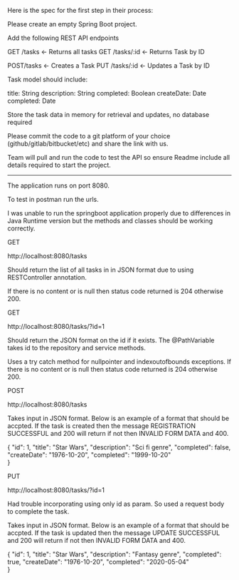 Here is the spec for the first step in their process:

Please create an empty Spring Boot project.

Add the following REST API endpoints

GET /tasks <- Returns all tasks
GET /tasks/:id <- Returns Task by ID

POST/tasks <- Creates a Task
PUT  /tasks/:id <- Updates a Task by ID

Task model should include:

title: String
description: String
completed: Boolean
createDate: Date
completed: Date


Store the task data in memory for retrieval and updates, no database required

Please commit the code to a git platform of your choice (github/gitlab/bitbucket/etc) and share the link with us.

Team will pull and run the code to test the API so ensure Readme include all details required to start the project.

----------------------------------------------------------------------------------------------------------------------

The application runs on port 8080. 

To test in postman run the urls. 

I was unable to run the springboot application properly due to differences in Java Runtime version but the methods and classes should be working correctly.

GET

http://localhost:8080/tasks

Should return the list of all tasks in in JSON format due to using RESTController annotation. 

If there is no content or is null then status code returned is 204 otherwise 200.

GET

http://localhost:8080/tasks/?id=1

Should return the JSON format on the id if it exists. The @PathVariable takes id to the repository and service methods.

Uses a try catch method for nullpointer and indexoutofbounds exceptions. If there is no content or is null then status code returned is 204 otherwise 200.


POST

http://localhost:8080/tasks

Takes input in JSON format. Below is an example of a format that should be accpted. If the task is created then the message REGISTRATION SUCCESSFUL and 200 will return if not then INVALID FORM DATA and 400.

{
  "id": 1,
  "title": "Star Wars",
  "description": "Sci fi genre",
  "completed": false,
  "createDate": "1976-10-20",
  "completed": "1999-10-20"  
}

PUT

http://localhost:8080/tasks/?id=1

Had trouble incorporating using only id as param. So used a request body to complete the task.

Takes input in JSON format. Below is an example of a format that should be accpted. If the task is updated then the message UPDATE SUCCESSFUL and 200 will return if not then INVALID FORM DATA and 400.

{
  "id": 1,
  "title": "Star Wars",
  "description": "Fantasy genre",
  "completed": true,
  "createDate": "1976-10-20",
  "completed": "2020-05-04"  
}





